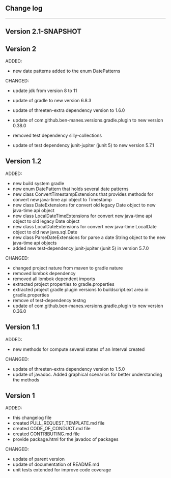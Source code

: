 ## Change log
----------------------

Version 2.1-SNAPSHOT
-------------

Version 2
-------------

ADDED:

- new date patterns added to the enum DatePatterns

CHANGED:

- update jdk from version 8 to 11

- update of gradle to new version 6.8.3
- update of threeten-extra dependency version to 1.6.0
- update of com.github.ben-manes.versions.gradle.plugin to new version 0.38.0
- removed test dependency silly-collections
- update of test dependency junit-jupiter (junit 5) to new version 5.7.1

Version 1.2
-------------

ADDED:

- new build system gradle
- new enum DatePattern that holds several date patterns
- new class ConvertTimestampExtensions that provides methods for convert new java-time api object to Timestamp
- new class DateExtensions for convert old legacy Date object to new java-time api object
- new class LocalDateTimeExtensions for convert new java-time api object to old legacy Date object
- new class LocalDateExtensions for convert new java-time LocalDate object to old new java.sql.Date
- new class ParseDateExtensions for parse a date String object to the new java-time api objects
- added new test-dependency junit-jupiter (junit 5) in version 5.7.0

CHANGED:

- changed project nature from maven to gradle nature
- removed lombok dependency
- removed all lombok dependent imports
- extracted project properties to gradle.properties
- extracted project gradle plugin versions to buildscript.ext area in gradle.properties
- remove of test-dependency testng
- update of com.github.ben-manes.versions.gradle.plugin to new version 0.36.0

Version 1.1
-------------

ADDED:

- new methods for compute several states of an Interval created

CHANGED:

- update of threeten-extra dependency version to 1.5.0
- update of javadoc. Added graphical scenarios for better understanding the methods

Version 1
-------------

ADDED:

- this changelog file
- created PULL_REQUEST_TEMPLATE.md file
- created CODE_OF_CONDUCT.md file
- created CONTRIBUTING.md file
- provide package.html for the javadoc of packages

CHANGED:

- update of parent version
- update of documentation of README.md
- unit tests extended for improve code coverage
